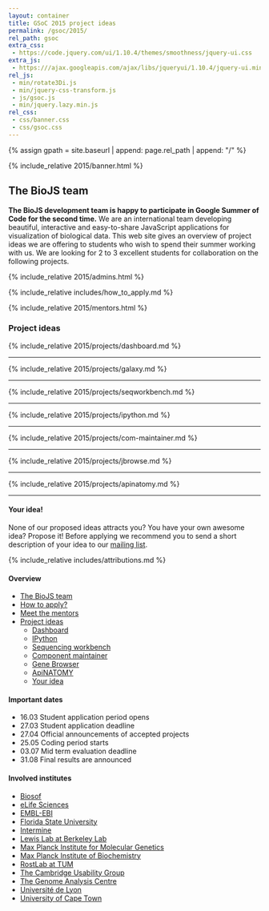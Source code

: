 ```yaml
---
layout: container
title: GSoC 2015 project ideas
permalink: /gsoc/2015/
rel_path: gsoc
extra_css: 
 - https://code.jquery.com/ui/1.10.4/themes/smoothness/jquery-ui.css
extra_js:
 - https:///ajax.googleapis.com/ajax/libs/jqueryui/1.10.4/jquery-ui.min.js
rel_js:
 - min/rotate3Di.js
 - min/jquery-css-transform.js
 - js/gsoc.js
 - min/jquery.lazy.min.js
rel_css:
 - css/banner.css
 - css/gsoc.css
---
```


{% assign gpath = site.baseurl | append: page.rel_path | append: "/" %}

<div markdown="1" class="col-md-9">

{% include_relative 2015/banner.html %}

## The BioJS team

__The BioJS development team is happy to participate in Google Summer of Code for the second time.__ We are an international team developing beautiful, interactive and easy-to-share JavaScript applications for visualization of biological data. This web site gives an overview of project ideas we are offering to students who wish to spend their summer working with us. We are looking for 2 to 3 excellent students for collaboration on the following projects.

{% include_relative 2015/admins.html %}

{% include_relative includes/how_to_apply.md %}

{% include_relative 2015/mentors.html %}

<div id="div-project-ideas" markdown="1">

### Project ideas

{% include_relative 2015/projects/dashboard.md %}

<hr class="fancy-line">

{% include_relative 2015/projects/galaxy.md %}

<hr class="fancy-line">

{% include_relative 2015/projects/seqworkbench.md %}

<hr class="fancy-line">

{% include_relative 2015/projects/ipython.md %}

<hr class="fancy-line">

{% include_relative 2015/projects/com-maintainer.md %}

<hr class="fancy-line">

{% include_relative 2015/projects/jbrowse.md %}

<hr class="fancy-line">

{% include_relative 2015/projects/apinatomy.md %}

<hr class="fancy-line">

#### Your idea!

None of our proposed ideas attracts you? You have your own awesome idea? Propose it! Before applying we recommend you to send a short description of your idea to our [mailing list](mailto:biojs@googlegroups.com).

{% include_relative includes/attributions.md %}

</div>
</div>
<div class="col-md-3" markdown="1" id="apply-right-sidebar">

#### Overview

* [The BioJS team](#the-biojs-team)
* [How to apply?](#students-how-to-apply)
* [Meet the mentors](#meet-the-mentors)
* [Project ideas](#project-ideas)
  - [Dashboard](#dashboard)
  - [IPython](#ipython)
  - [Sequencing workbench](#seqworkbench)
  - [Component maintainer](#component-maintainer)
  - [Gene Browser](#gene-browser)
  - [ApiNATOMY](#apinatomy)
  - [Your idea](#your-idea)

#### Important dates

* 16.03 Student application period opens
* 27.03 Student application deadline
* 27.04 Official announcements of accepted projects
* 25.05 Coding period starts
* 03.07 Mid term evaluation deadline
* 31.08 Final results are announced

#### Involved institutes

* [Biosof](http://www.bio-sof.com/)
* [eLife Sciences](http://www.elifesciences.org/)
* [EMBL-EBI](https://www.ebi.ac.uk/Tools/biojs/registry/)
* [Florida State University](http://www.bio.fsu.edu/)
* [Intermine](http://intermine.github.io/intermine.org/)
* [Lewis Lab at Berkeley Lab](http://www.lbl.gov/lsd/People_&_Organization/Scientific_Staff_Directory/Lewis_Lab.html)
* [Max Planck Institute for Molecular Genetics](http://www.molgen.mpg.de/)
* [Max Planck Institute of Biochemistry](http://www.biochem.mpg.de/en/)
* [RostLab at TUM](https://www.rostlab.org)
* [The Cambridge Usability Group](http://cambridge.ukupa.org.uk/)
* [The Genome Analysis Centre](http://www.tgac.ac.uk/bioinformatics/)
* [Université de Lyon](http://www.insa-lyon.fr/en/bioinformatics-and-modelling-bim-section)
* [University of Cape Town](http://www.cbio.uct.ac.za/)


<!-- load the images lazily -->
<script type="text/javascript">
// load all images after 300 milliseconds to enable fast page loading time and html rendering
// note: lazy loading per se is a bit ugly with the scrollbar
document.addEventListener("DOMContentLoaded", function() {
    jQuery("img.lazy").lazy({
        delay: 300
    });
});
</script>
